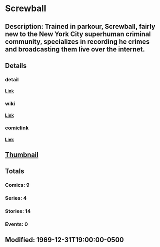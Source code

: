 # Screwball
## Description: Trained in parkour, Screwball, fairly new to the New York City superhuman criminal community, specializes in recording he crimes and broadcasting them live over the internet.
## Details
### detail
#### [Link](http://marvel.com/characters/2034/screwball?utm_campaign=apiRef&utm_source=225578a89fc76f3d20fbffda5d17a88d)
### wiki
#### [Link](http://marvel.com/universe/Screwball?utm_campaign=apiRef&utm_source=225578a89fc76f3d20fbffda5d17a88d)
### comiclink
#### [Link](http://marvel.com/comics/characters/1011242/screwball?utm_campaign=apiRef&utm_source=225578a89fc76f3d20fbffda5d17a88d)
## [Thumbnail](http://i.annihil.us/u/prod/marvel/i/mg/b/40/image_not_available.jpg)
## Totals
### Comics: 9
### Series: 4
### Stories: 14
### Events: 0
## Modified: 1969-12-31T19:00:00-0500